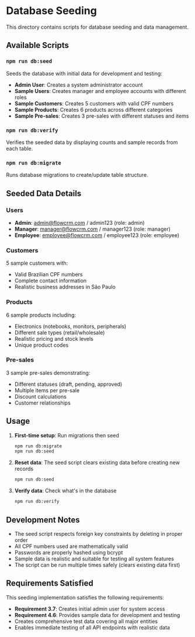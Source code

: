 # Database Seeding

This directory contains scripts for database seeding and data management.

## Available Scripts

### `npm run db:seed`
Seeds the database with initial data for development and testing:

- **Admin User**: Creates a system administrator account
- **Sample Users**: Creates manager and employee accounts with different roles
- **Sample Customers**: Creates 5 customers with valid CPF numbers
- **Sample Products**: Creates 6 products across different categories
- **Sample Pre-sales**: Creates 3 pre-sales with different statuses and items

### `npm run db:verify`
Verifies the seeded data by displaying counts and sample records from each table.

### `npm run db:migrate`
Runs database migrations to create/update table structure.

## Seeded Data Details

### Users
- **Admin**: admin@flowcrm.com / admin123 (role: admin)
- **Manager**: manager@flowcrm.com / manager123 (role: manager)  
- **Employee**: employee@flowcrm.com / employee123 (role: employee)

### Customers
5 sample customers with:
- Valid Brazilian CPF numbers
- Complete contact information
- Realistic business addresses in São Paulo

### Products
6 sample products including:
- Electronics (notebooks, monitors, peripherals)
- Different sale types (retail/wholesale)
- Realistic pricing and stock levels
- Unique product codes

### Pre-sales
3 sample pre-sales demonstrating:
- Different statuses (draft, pending, approved)
- Multiple items per pre-sale
- Discount calculations
- Customer relationships

## Usage

1. **First-time setup**: Run migrations then seed
   ```bash
   npm run db:migrate
   npm run db:seed
   ```

2. **Reset data**: The seed script clears existing data before creating new records
   ```bash
   npm run db:seed
   ```

3. **Verify data**: Check what's in the database
   ```bash
   npm run db:verify
   ```

## Development Notes

- The seed script respects foreign key constraints by deleting in proper order
- All CPF numbers used are mathematically valid
- Passwords are properly hashed using bcrypt
- Sample data is realistic and suitable for testing all system features
- The script can be run multiple times safely (clears existing data first)

## Requirements Satisfied

This seeding implementation satisfies the following requirements:

- **Requirement 3.7**: Creates initial admin user for system access
- **Requirement 4.6**: Provides sample data for development and testing
- Creates comprehensive test data covering all major entities
- Enables immediate testing of all API endpoints with realistic data
